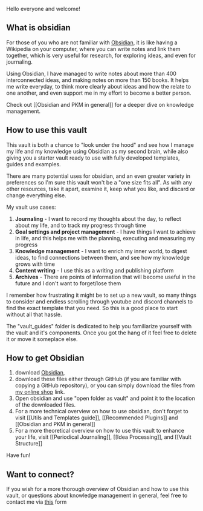 Hello everyone and welcome!

## What is obsidian

For those of you who are not familiar with [Obsidian](https://obsidian.md/), it is like having a Wikipedia on your computer, where you can write notes and link them together, which is very useful for research, for exploring ideas, and even for journaling.

Using Obsidian, I have managed to write notes about more than 400 interconnected ideas, and making notes on more than 150 books. It helps me write everyday, to think more clearly about ideas and how the relate to one another, and even support me in my effort to become a better person.

Check out [[Obsidian and PKM in general]] for a deeper dive on knowledge management.
## How to use this vault

This vault is both a chance to "look under the hood" and see how I manage my life and my knowledge using Obsidian as my second brain, while also giving you a starter vault ready to use with fully developed templates, guides and examples.

There are many potential uses for obsidian, and an even greater variety in preferences so I'm sure this vault won't be a "one size fits all". As with any other resources, take it apart, examine it, keep what you like, and discard or change everything else.

My vault use cases:
1. **Journaling** - I want to record my thoughts about the day, to reflect about my life, and to track my progress through time
2. **Goal settings and project management** - I have things I want to achieve in life, and this helps me with the planning, executing and measuring my progress
3. **Knowledge management** - I want to enrich my inner world, to digest ideas, to find connections between them, and see how my knowledge grows with time
4. **Content writing** - I use this as a writing and publishing platform
5. **Archives** - There are points of information that will become useful in the future and I don't want to forget/lose them

I remember how frustrating it might be to set up a new vault, so many things to consider and endless scrolling through youtube and discord channels to find the exact template that you need. So this is a good place to start without all that hassle.

The "vault_guides" folder is dedicated to help you familiarize yourself with the vault and it's components. Once you got the hang of it feel free to delete it or move it someplace else. 

## How to get Obsidian

1. download [Obsidian](https://obsidian.md/download), 
2. download these files either through GitHub (if you are familiar with copying a GitHub repository), or you can simply download the files from [my online shop](https://ko-fi.com/s/8e6f6ccefc) link.
3. Open obsidian and use "open folder as vault" and point it to the location of the downloaded files.
4. For a more technical overview on how to use obsidian, don't forget to visit [[Utils and Templates guide]], [[Recommended Plugins]] and [[Obsidian and PKM in general]]
5. For a more theoretical overview on how to use this vault to enhance your life, visit [[Periodical Journaling]], [[Idea Processing]], and [[Vault Structure]]

Have fun!

## Want to connect?

If you wish for a more thorough overview of Obsidian and how to use this vault, or questions about knowledge management in general, feel free to contact me via [this](https://idanariav.github.io/personal-website-docusaurus/contactPage) form